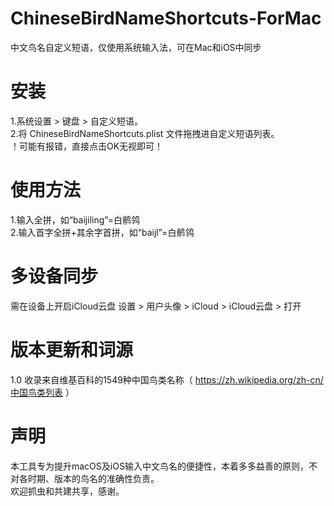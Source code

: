 # ChineseBirdNameShortcuts-ForMac
中文鸟名自定义短语，仅使用系统输入法，可在Mac和iOS中同步

# 安装
1.系统设置 > 键盘 > 自定义短语。<br>
2.将 ChineseBirdNameShortcuts.plist 文件拖拽进自定义短语列表。<br>
！可能有报错，直接点击OK无视即可！

# 使用方法
1.输入全拼，如“baijiling”=白鹡鸰<br>
2.输入首字全拼+其余字首拼，如“baijl”=白鹡鸰

# 多设备同步
需在设备上开启iCloud云盘
设置 > 用户头像 > iCloud > iCloud云盘 > 打开

# 版本更新和词源
1.0  收录来自维基百科的1549种中国鸟类名称（ https://zh.wikipedia.org/zh-cn/中国鸟类列表 ）

# 声明
本工具专为提升macOS及iOS输入中文鸟名的便捷性，本着多多益善的原则，不对各时期、版本的鸟名的准确性负责。<br>
欢迎抓虫和共建共享，感谢。

